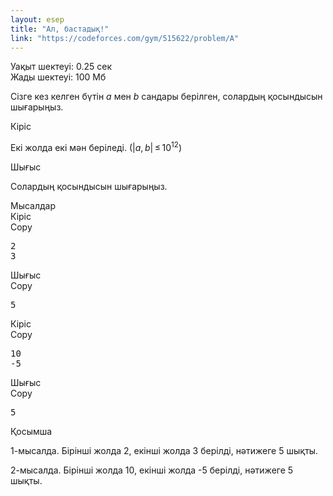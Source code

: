 ```yaml
---
layout: esep
title: "Ал, бастадық!"
link: "https://codeforces.com/gym/515622/problem/A"
---
```

<div class="problem-statement"><div class="header"><div class="time-limit">Уақыт шектеуі: 0.25 сек</div><div class="memory-limit">Жады шектеуі: 100 Мб</div></div><div><p>Сізге кез келген бүтін <span class="tex-span"><i>a</i></span> мен <span class="tex-span"><i>b</i></span> сандары берілген, солардың қосындысын шығарыңыз. </p></div><div class="input-specification"><div class="section-title">Кіріс</div><p>Екі жолда екі мән беріледі. (<span class="tex-span">|<i>a</i>, <i>b</i>| ≤ 10<sup class="upper-index">12</sup></span>)</p></div><div class="output-specification"><div class="section-title">Шығыс</div><p>Солардың қосындысын шығарыңыз. </p></div><div class="sample-tests"><div class="section-title">Мысалдар</div><div class="sample-test"><div class="input"><div class="title">Кіріс<div class="input-output-copier" data-clipboard-target="#id009614094830499635" id="id0037161594685553667" title="Copy">Copy</div></div><pre id="id009614094830499635">2
3
</pre></div><div class="output"><div class="title">Шығыс<div class="input-output-copier" data-clipboard-target="#id005522089173920455" id="id0024542855316331846" title="Copy">Copy</div></div><pre id="id005522089173920455">5
</pre></div><div class="input"><div class="title">Кіріс<div class="input-output-copier" data-clipboard-target="#id008607407136881768" id="id007056342764588297" title="Copy">Copy</div></div><pre id="id008607407136881768">10
-5
</pre></div><div class="output"><div class="title">Шығыс<div class="input-output-copier" data-clipboard-target="#id0047656691958681563" id="id002568635416201974" title="Copy">Copy</div></div><pre id="id0047656691958681563">5
</pre></div></div></div><div class="note"><div class="section-title">Қосымша</div><p>1-мысалда. Бірінші жолда 2, екінші жолда 3 берілді, нәтижеге 5 шықты.</p><p>2-мысалда. Бірінші жолда 10, екінші жолда -5 берілді, нәтижеге 5 шықты.</p></div></div>

